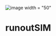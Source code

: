 
![image width = "50"](https://github.com/user-attachments/assets/2a9e469e-f2d3-416c-8a85-21d376d7c62a)
# runoutSIM
